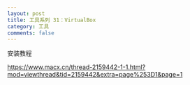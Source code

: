 ```yaml
---
layout: post
title: 工具系列 31：VirtualBox
category: 工具
comments: false
---
```


安装教程

<https://www.macx.cn/thread-2159442-1-1.html?mod=viewthread&tid=2159442&extra=page%253D1&page=1>
 